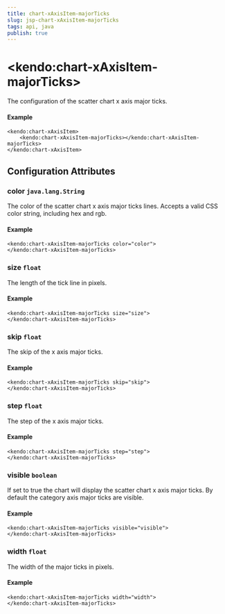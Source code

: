 ```yaml
---
title: chart-xAxisItem-majorTicks
slug: jsp-chart-xAxisItem-majorTicks
tags: api, java
publish: true
---
```


# \<kendo:chart-xAxisItem-majorTicks\>

The configuration of the scatter chart x axis major ticks.

#### Example
    <kendo:chart-xAxisItem>
        <kendo:chart-xAxisItem-majorTicks></kendo:chart-xAxisItem-majorTicks>
    </kendo:chart-xAxisItem>

## Configuration Attributes

### color `java.lang.String`

The color of the scatter chart x axis major ticks lines. Accepts a valid CSS color string, including hex and rgb.

#### Example
    <kendo:chart-xAxisItem-majorTicks color="color">
    </kendo:chart-xAxisItem-majorTicks>

### size `float`

The length of the tick line in pixels.

#### Example
    <kendo:chart-xAxisItem-majorTicks size="size">
    </kendo:chart-xAxisItem-majorTicks>

### skip `float`

The skip of the x axis major ticks.

#### Example
    <kendo:chart-xAxisItem-majorTicks skip="skip">
    </kendo:chart-xAxisItem-majorTicks>

### step `float`

The step of the x axis major ticks.

#### Example
    <kendo:chart-xAxisItem-majorTicks step="step">
    </kendo:chart-xAxisItem-majorTicks>

### visible `boolean`

If set to true the chart will display the scatter chart x axis major ticks. By default the category axis major ticks are visible.

#### Example
    <kendo:chart-xAxisItem-majorTicks visible="visible">
    </kendo:chart-xAxisItem-majorTicks>

### width `float`

The width of the major ticks in pixels.

#### Example
    <kendo:chart-xAxisItem-majorTicks width="width">
    </kendo:chart-xAxisItem-majorTicks>

